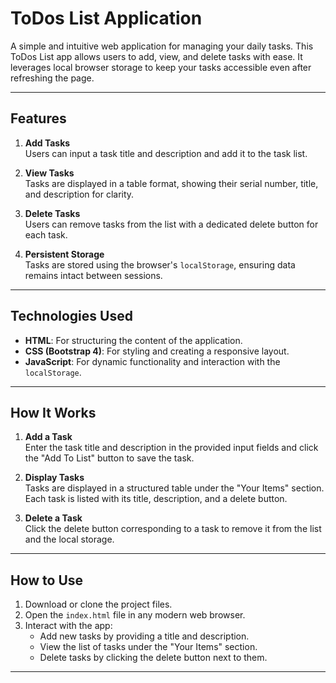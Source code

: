 # ToDos List Application

A simple and intuitive web application for managing your daily tasks. This ToDos List app allows users to add, view, and delete tasks with ease. It leverages local browser storage to keep your tasks accessible even after refreshing the page.

---

## Features

1. **Add Tasks**  
   Users can input a task title and description and add it to the task list.

2. **View Tasks**  
   Tasks are displayed in a table format, showing their serial number, title, and description for clarity.

3. **Delete Tasks**  
   Users can remove tasks from the list with a dedicated delete button for each task.

4. **Persistent Storage**  
   Tasks are stored using the browser's `localStorage`, ensuring data remains intact between sessions.

---

## Technologies Used

- **HTML**: For structuring the content of the application.
- **CSS (Bootstrap 4)**: For styling and creating a responsive layout.
- **JavaScript**: For dynamic functionality and interaction with the `localStorage`.

---

## How It Works

1. **Add a Task**  
   Enter the task title and description in the provided input fields and click the "Add To List" button to save the task.

2. **Display Tasks**  
   Tasks are displayed in a structured table under the "Your Items" section. Each task is listed with its title, description, and a delete button.

3. **Delete a Task**  
   Click the delete button corresponding to a task to remove it from the list and the local storage.

---

## How to Use

1. Download or clone the project files.
2. Open the `index.html` file in any modern web browser.
3. Interact with the app:
   - Add new tasks by providing a title and description.
   - View the list of tasks under the "Your Items" section.
   - Delete tasks by clicking the delete button next to them.

---
